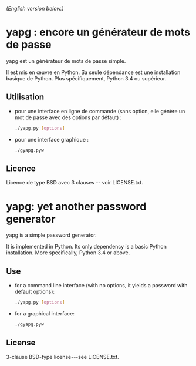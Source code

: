 <!--- -*- coding: utf-8 -*- --->

*(English version below.)*

yapg : encore un générateur de mots de passe
============================================

yapg est un générateur de mots de passe simple.

Il est mis en œuvre en Python. Sa seule dépendance est une installation
basique de Python. Plus spécifiquement, Python 3.4 ou supérieur.

Utilisation
-----------

- pour une interface en ligne de commande (sans option, elle génère un
  mot de passe avec des options par défaut) :

    ```bash
    ./yapg.py [options]
    ```

- pour une interface graphique :

    ```bash
    ./gyapg.pyw
    ```

Licence
-------

Licence de type BSD avec 3 clauses -- voir LICENSE.txt.

yapg: yet another password generator
====================================

yapg is a simple password generator.

It is implemented in Python. Its only dependency is a basic Python
installation. More specifically, Python 3.4 or above.

Use
---

- for a command line interface (with no options, it yields a password
  with default options):

    ```bash
    ./yapg.py [options]
    ```

- for a graphical interface:

    ```bash
    ./gyapg.pyw
    ```

License
-------

3-clause BSD-type license---see LICENSE.txt.
